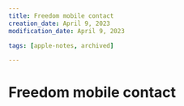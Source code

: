 ```yaml
---
title: Freedom mobile contact
creation_date: April 9, 2023
modification_date: April 9, 2023

tags: [apple-notes, archived]

---
```



# Freedom mobile contact 

